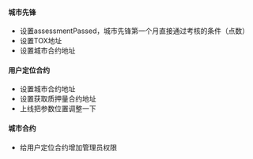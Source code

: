 #### 城市先锋

- 设置assessmentPassed，城市先锋第一个月直接通过考核的条件（点数）
- 设置TOX地址
- 设置城市合约地址

#### 用户定位合约

- 设置城市合约地址
- 设置获取质押量合约地址
- 上线把参数位置调整一下

#### 城市合约

- 给用户定位合约增加管理员权限